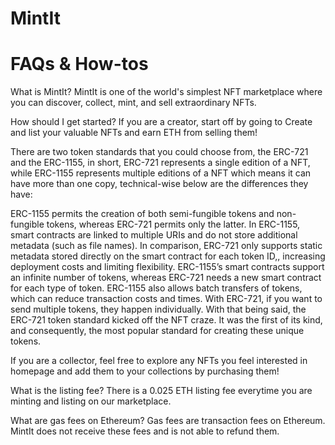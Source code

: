 # MintIt

# FAQs & How-tos

What is MintIt?
MintIt is one of the world's simplest NFT marketplace where you can discover, collect, mint, and sell extraordinary NFTs.

How should I get started?
If you are a creator, start off by going to Create and list your valuable NFTs and earn ETH from selling them!

There are two token standards that you could choose from, the ERC-721 and the ERC-1155, in short, ERC-721 represents a single edition of a NFT, while ERC-1155 represents multiple editions of a NFT which means it can have more than one copy, technical-wise below are the differences they have:

ERC-1155 permits the creation of both semi-fungible tokens and non-fungible tokens, whereas ERC-721 permits only the latter.
In ERC-1155, smart contracts are linked to multiple URIs and do not store additional metadata (such as file names). In comparison, ERC-721 only supports static metadata stored directly on the smart contract for each token ID,, increasing deployment costs and limiting flexibility.
ERC-1155’s smart contracts support an infinite number of tokens, whereas ERC-721 needs a new smart contract for each type of token.
ERC-1155 also allows batch transfers of tokens, which can reduce transaction costs and times. With ERC-721, if you want to send multiple tokens, they happen individually.
With that being said, the ERC-721 token standard kicked off the NFT craze. It was the first of its kind, and consequently, the most popular standard for creating these unique tokens.

If you are a collector, feel free to explore any NFTs you feel interested in homepage and add them to your collections by purchasing them!

What is the listing fee?
There is a 0.025 ETH listing fee everytime you are minting and listing on our marketplace.

What are gas fees on Ethereum?
Gas fees are transaction fees on Ethereum. MintIt does not receive these fees and is not able to refund them.
